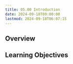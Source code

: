 ```yaml
---
title: 05.00 Introduction
date: 2024-09-18T09:00:00
lastmod: 2024-09-18T06:07:15
---
```


## Overview

## Learning Objectives
